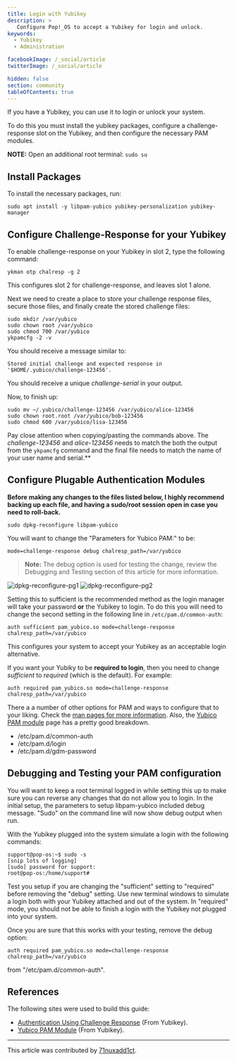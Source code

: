 ```yaml
---
title: Login with Yubikey
description: >
   Configure Pop!_OS to accept a Yubikey for login and unlock.
keywords:
  - Yubikey
  - Administration

facebookImage: /_social/article
twitterImage: /_social/article

hidden: false
section: community
tableOfContents: true
---
```



If you have a Yubikey, you can use it to login or unlock your system.

To do this you must install the yubikey packages, configure a challenge-response slot on the Yubikey, and then configure the necessary PAM modules.

**NOTE:** Open an additional root terminal: `sudo su`

## Install Packages

To install the necessary packages, run:

    sudo apt install -y libpam-yubico yubikey-personalization yubikey-manager

## Configure Challenge-Response for your Yubikey

To enable challenge-response on your Yubikey in slot 2, type the following command:

    ykman otp chalresp -g 2

This configures slot 2 for challenge-response, and leaves slot 1 alone.

Next we need to create a place to store your challenge response files, secure those files, and finally create the stored challenge files:

    sudo mkdir /var/yubico
    sudo chown root /var/yubico
    sudo chmod 700 /var/yubico
    ykpamcfg -2 -v

You should receive a message similar to:

`Stored initial challenge and expected response in '$HOME/.yubico/challenge-123456'.`

You should receive a unique *challenge-serial* in your output.

Now, to finish up:

    sudo mv ~/.yubico/challenge-123456 /var/yubico/alice-123456
    sudo chown root.root /var/yubico/bob-123456
    sudo chmod 600 /var/yubico/lisa-123456

Pay close attention when copying/pasting the commands above.  The *challenge-123456* and *alice-123456* needs to match the both the output from the `ykpamcfg` command and the final file needs to match the name of your user name and serial.**

## Configure Plugable Authentication Modules

**Before making any changes to the files listed below, I highly recommend backing up each file, and having a sudo/root session open in case you need to roll-back.**

    sudo dpkg-reconfigure libpam-yubico

You will want to change the "Parameters for Yubico PAM:" to be:

    mode=challenge-response debug chalresp_path=/var/yubico

 >**Note:** The debug option is used for testing the change, review the Debugging and Testing section of this article for more information.

![dpkg-reconfigure-pg1](/images/yubikey-login/dpkg-reconfigure-pg1.png)
![dpkg-reconfigure-pg2](/images/yubikey-login/dpkg-reconfigure-pg2.png)

Setting this to sufficient is the recommended method as the login manager will take your password **or** the Yubikey to login. To do this you will need to change the second setting in the following line in ```/etc/pam.d/common-auth```:

    auth sufficient pam_yubico.so mode=challenge-response chalresp_path=/var/yubico

This configures your system to accept your Yubikey as an acceptable login alternative.  

If you want your Yubiky to be **required to login**, then you need to change *sufficient* to *required* (which is the default).  For example:

    auth required pam_yubico.so mode=challenge-response chalresp_path=/var/yubico

There a a number of other options for PAM and ways to configure that to your liking.  Check the [man pages for more information](https://manpages.ubuntu.com/manpages/jammy/en/man5/pam.d.5.html).  Also, the [Yubico PAM module](https://developers.yubico.com/yubico-pam/) page has a pretty good breakdown.

- /etc/pam.d/common-auth
- /etc/pam.d/login
- /etc/pam.d/gdm-password

## Debugging and Testing your PAM configuration

You will want to keep a root terminal logged in while setting this up to make sure you can reverse any changes that do not allow you to login.  In the initial setup, the parameters to setup libpam-yubico included debug message. "Sudo" on the command line will now show debug output when run.

With the Yubikey plugged into the system simulate a login with the following commands:

    support@pop-os:~$ sudo -s
    [snip lots of logging]
    [sudo] password for support:
    root@pop-os:/home/support#

Test you setup if you are changing the "sufficient" setting to "required" before removing the "debug" setting. Use new terminal windows to simulate a login both with your Yubikey attached and out of the system. In "required" mode, you should not be able to finish a login with the Yubikey not plugged into your system.

Once you are sure that this works with your testing, remove the debug option:

    auth required pam_yubico.so mode=challenge-response chalresp_path=/var/yubico

from "/etc/pam.d/common-auth".

## References

The following sites were used to build this guide:

- [Authentication Using Challenge Response](https://developers.yubico.com/yubico-pam/Authentication_Using_Challenge-Response.html) (From Yubikey).
- [Yubico PAM Module](https://developers.yubico.com/yubico-pam/) (From Yubikey).

---

This article was contributed by [71nuxadd1ct](https://github.com/71nuxadd1ct).

